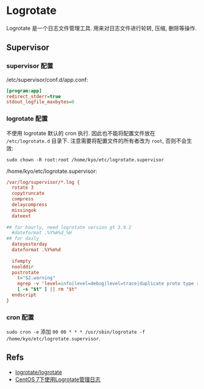 # Logrotate
Logrotate 是一个日志文件管理工具. 用来对日志文件进行轮转, 压缩, 删除等操作.


## Supervisor
### supervisor 配置
/etc/supervisor/conf.d/app.conf:

```ini
[program:app]
redirect_stderr=true
stdout_logfile_maxbytes=0
```

### logrotate 配置
不使用 logrotate 默认的 cron 执行. 因此也不能将配置文件放在 `/etc/logrotate.d` 目录下.
注意需要将配置文件的所有者改为 `root`, 否则不会生效: 
```shell
sudo chown -R root:root /home/kyo/etc/logrotate.supervisor
```

/home/kyo/etc/logrotate.supervisor:
```ini
/var/log/supervisor/*.log {
  rotate 3
  copytruncate
  compress
  delaycompress
  missingok
  dateext
  
## for hourly, need logrotate version gt 3.9.2
  #dateformat .%Y%m%d_%H
## for daily
  dateyesterday
  dateformat .%Y%m%d
  
  ifempty
  noolddir
  postrotate
    t="$2.warning"
    egrep -v 'level=info|level=debug|level=trace|duplicate proto type registered' "$2" > "$t"
    [ -s "$t" ] || rm "$t"
  endscript
}
```

### cron 配置
`sudo cron -e` 添加 `00 00 * * * /usr/sbin/logrotate -f /home/kyo/etc/logrotate.supervisor`.

## Refs
* [logrotate/logrotate](https://github.com/logrotate/logrotate)
* [CentOS 7下使用Logrotate管理日志](https://www.jianshu.com/p/6d3647f02437)